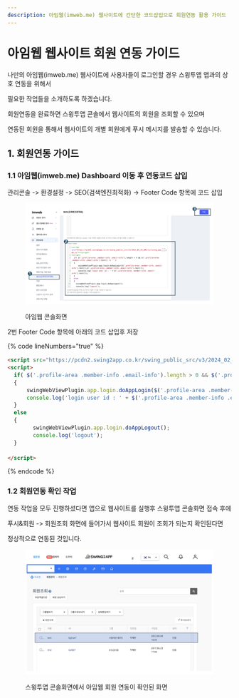 ```yaml
---
description: 아임웹(imweb.me) 웹사이트에 간단한 코드삽입으로 회원연동 활용 가이드
---
```


# 아임웹 웹사이트 회원 연동 가이드

나만의 아임웹(imweb.me) 웹사이트에 사용자들이 로그인할 경우 스윙투앱 앱과의 상호 연동을 위해서

필요한 작업들을 소개하도록 하겠습니다.

회원연동을 완료하면 스윙투앱 콘솔에서 웹사이트의 회원을 조회할 수 있으며

연동된 회원을 통해서 웹사이트의 개별 회원에게 푸시 메시지를 발송할 수 있습니다.



## 1. 회원연동 가이드

### 1.1 아임웹(imweb.me) Dashboard 이동 후 연동코드 삽입

관리콘솔 -> 환경설정 -> SEO(검색엔진최적화) -> Footer Code 항목에 코드 삽입

<figure><img src="../../../.gitbook/assets/image (53).png" alt=""><figcaption><p>아임웹 콘솔화면</p></figcaption></figure>

2번 Footer Code 항목에 아래의 코드 삽입후 저장

{% code lineNumbers="true" %}
```html
<script src="https://pcdn2.swing2app.co.kr/swing_public_src/v3/2024_02_28_002/js/swing_app_on_web.js"></script>
<script>
  if( $('.profile-area .member-info .email-info').length > 0 && $('.profile-area .member-info .email-info').text() != '' )
  {
      swingWebViewPlugin.app.login.doAppLogin($('.profile-area .member-info .email-info').text(),$('.profile-area .member-info .email-info').text());
      console.log('login user id : ' + $('.profile-area .member-info .email-info').text());
  }
  else
  {
        swingWebViewPlugin.app.login.doAppLogout(); 
        console.log('logout');
  }

</script>
```
{% endcode %}

###

### 1.2 회원연동 확인 작업

&#x20;     연동 작업을 모두 진행하셨다면 앱으로 웹사이트를 실행후 스윙투앱 콘솔화면 접속 후에

&#x20;     푸시&회원 -> 회원조회 화면에 들어가서 웹사이트 회원이 조회가 되는지 확인된다면&#x20;

&#x20;     정상적으로 연동된 것입니다.



<figure><img src="../../../.gitbook/assets/image (14).png" alt=""><figcaption><p>스윙투앱 콘솔화면에서 아임웹 회원 연동이 확인된 화면</p></figcaption></figure>



